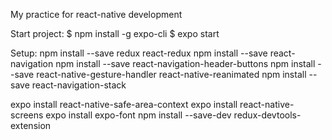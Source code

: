 My practice for react-native development

Start project:
$ npm install -g expo-cli
$ expo start


Setup:
npm install --save redux react-redux
npm install --save react-navigation
npm install --save react-navigation-header-buttons
npm install --save react-native-gesture-handler react-native-reanimated
npm install --save react-navigation-stack
<!-- expo install @react-native-community/masked-view (dependency of react-navigation/stack?) -->
expo install react-native-safe-area-context
expo install react-native-screens
expo install expo-font
npm install --save-dev redux-devtools-extension
<!-- npm install --save react-navigation-stack -->
<!-- npm install --save react-navigation-tabs -->
<!-- npm install --save react-navigation-drawer -->
<!-- npm install --save @expo/vector-icons
npm install --save react-navigation-material-bottom-tabs
npm install --save react-native-pape -->
